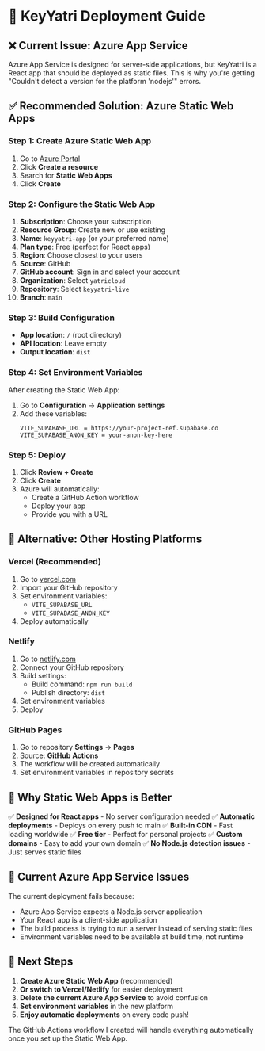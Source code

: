 # 🚀 KeyYatri Deployment Guide

## ❌ Current Issue: Azure App Service
Azure App Service is designed for server-side applications, but KeyYatri is a React app that should be deployed as static files. This is why you're getting "Couldn't detect a version for the platform 'nodejs'" errors.

## ✅ Recommended Solution: Azure Static Web Apps

### Step 1: Create Azure Static Web App
1. Go to [Azure Portal](https://portal.azure.com)
2. Click **Create a resource**
3. Search for **Static Web Apps**
4. Click **Create**

### Step 2: Configure the Static Web App
1. **Subscription**: Choose your subscription
2. **Resource Group**: Create new or use existing
3. **Name**: `keyyatri-app` (or your preferred name)
4. **Plan type**: Free (perfect for React apps)
5. **Region**: Choose closest to your users
6. **Source**: GitHub
7. **GitHub account**: Sign in and select your account
8. **Organization**: Select `yatricloud`
9. **Repository**: Select `keyyatri-live`
10. **Branch**: `main`

### Step 3: Build Configuration
- **App location**: `/` (root directory)
- **API location**: Leave empty
- **Output location**: `dist`

### Step 4: Set Environment Variables
After creating the Static Web App:
1. Go to **Configuration** → **Application settings**
2. Add these variables:
   ```
   VITE_SUPABASE_URL = https://your-project-ref.supabase.co
   VITE_SUPABASE_ANON_KEY = your-anon-key-here
   ```

### Step 5: Deploy
1. Click **Review + Create**
2. Click **Create**
3. Azure will automatically:
   - Create a GitHub Action workflow
   - Deploy your app
   - Provide you with a URL

## 🎯 Alternative: Other Hosting Platforms

### Vercel (Recommended)
1. Go to [vercel.com](https://vercel.com)
2. Import your GitHub repository
3. Set environment variables:
   - `VITE_SUPABASE_URL`
   - `VITE_SUPABASE_ANON_KEY`
4. Deploy automatically

### Netlify
1. Go to [netlify.com](https://netlify.com)
2. Connect your GitHub repository
3. Build settings:
   - Build command: `npm run build`
   - Publish directory: `dist`
4. Set environment variables
5. Deploy

### GitHub Pages
1. Go to repository **Settings** → **Pages**
2. Source: **GitHub Actions**
3. The workflow will be created automatically
4. Set environment variables in repository secrets

## 🔧 Why Static Web Apps is Better

✅ **Designed for React apps** - No server configuration needed
✅ **Automatic deployments** - Deploys on every push to main
✅ **Built-in CDN** - Fast loading worldwide
✅ **Free tier** - Perfect for personal projects
✅ **Custom domains** - Easy to add your own domain
✅ **No Node.js detection issues** - Just serves static files

## 🚨 Current Azure App Service Issues

The current deployment fails because:
- Azure App Service expects a Node.js server application
- Your React app is a client-side application
- The build process is trying to run a server instead of serving static files
- Environment variables need to be available at build time, not runtime

## 📝 Next Steps

1. **Create Azure Static Web App** (recommended)
2. **Or switch to Vercel/Netlify** for easier deployment
3. **Delete the current Azure App Service** to avoid confusion
4. **Set environment variables** in the new platform
5. **Enjoy automatic deployments** on every code push!

The GitHub Actions workflow I created will handle everything automatically once you set up the Static Web App.
